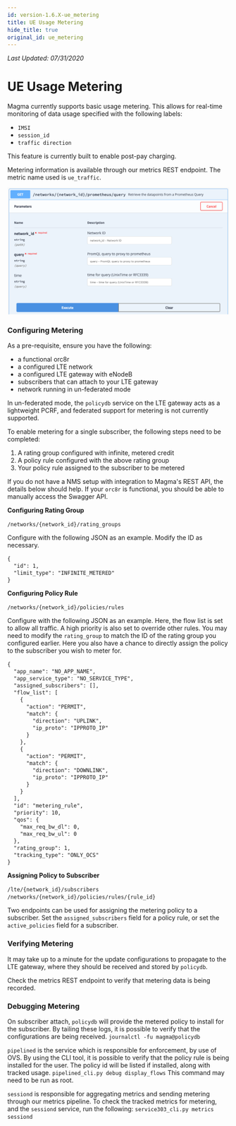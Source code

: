 ```yaml
---
id: version-1.6.X-ue_metering
title: UE Usage Metering
hide_title: true
original_id: ue_metering
---
```


*Last Updated: 07/31/2020*

# UE Usage Metering

Magma currently supports basic usage metering. This allows for real-time
monitoring of data usage specified with the following labels:
- `IMSI`
- `session_id`
- `traffic direction`

This feature is currently built to enable post-pay charging.

Metering information is available through our metrics REST endpoint.
The metric name used is `ue_traffic`.

![Swagger REST API Endpoint](../../../../readmes/assets/ue_metering.png)

### Configuring Metering

As a pre-requisite, ensure you have the following:

* a functional orc8r
* a configured LTE network
* a configured LTE gateway with eNodeB
* subscribers that can attach to your LTE gateway
* network running in un-federated mode

In un-federated mode, the `policydb` service on the LTE gateway acts
as a lightweight PCRF, and federated support for metering is not currently
supported.

To enable metering for a single subscriber,
the following steps need to be completed:

1. A rating group configured with infinite, metered credit
2. A policy rule configured with the above rating group
3. Your policy rule assigned to the subscriber to be metered

If you do not have a NMS setup with integration to Magma's REST API, the
details below should help. If your `orc8r` is functional, you should be able to
manually access the Swagger API.

**Configuring Rating Group**

`/networks/{network_id}/rating_groups`

Configure with the following JSON as an example. Modify the ID as necessary.

```
{
  "id": 1,
  "limit_type": "INFINITE_METERED"
}
```

**Configuring Policy Rule**

`/networks/{network_id}/policies/rules`

Configure with the following JSON as an example. Here, the flow list is set
to allow all traffic. A high priority is also set to override other rules.
You may need to modify the `rating_group` to match the ID of the rating group
you configured earlier. Here you also have a chance to directly assign the
policy to the subscriber you wish to meter for.

```
{
  "app_name": "NO_APP_NAME",
  "app_service_type": "NO_SERVICE_TYPE",
  "assigned_subscribers": [],
  "flow_list": [
    {
      "action": "PERMIT",
      "match": {
        "direction": "UPLINK",
        "ip_proto": "IPPROTO_IP"
      }
    },
    {
      "action": "PERMIT",
      "match": {
        "direction": "DOWNLINK",
        "ip_proto": "IPPROTO_IP"
      }
    }
  ],
  "id": "metering_rule",
  "priority": 10,
  "qos": {
    "max_req_bw_dl": 0,
    "max_req_bw_ul": 0
  },
  "rating_group": 1,
  "tracking_type": "ONLY_OCS"
}
```

**Assigning Policy to Subscriber**

`/lte/{network_id}/subscribers`
`/networks/{network_id}/policies/rules/{rule_id}`

Two endpoints can be used for assigning the metering policy to a subscriber.
Set the `assigned_subscribers` field for a policy rule, or set the
`active_policies` field for a subscriber.


### Verifying Metering

It may take up to a minute for the update configurations to propagate to
the LTE gateway, where they should be received and stored by `policydb`.

Check the metrics REST endpoint to verify that metering data is being recorded.

### Debugging Metering

On subscriber attach, `policydb` will provide the metered policy to install for
the subscriber. By tailing these logs, it is possible to verify that the
configurations are being received.
`journalctl -fu magma@policydb`

`pipelined` is the service which is responsible for enforcement, by use of OVS.
By using the CLI tool, it is possible to verify that the policy rule is being
installed for the user. The policy id will be listed if installed, along with
tracked usage.
`pipelined_cli.py debug display_flows`
This command may need to be run as root.

`sessiond` is responsible for aggregating metrics and sending metering through
our metrics pipeline. To check the tracked metrics for metering, and the
`sessiond` service, run the following:
`service303_cli.py metrics sessiond`
